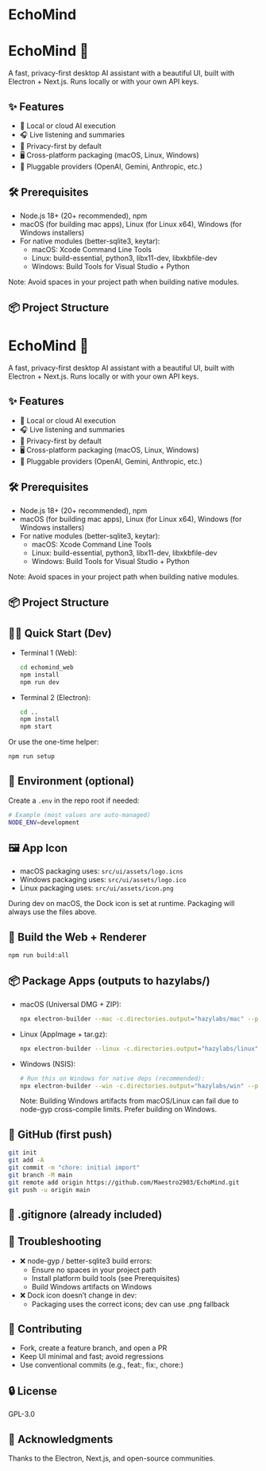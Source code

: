 # EchoMind
# EchoMind 🚀

A fast, privacy-first desktop AI assistant with a beautiful UI, built with Electron + Next.js. Runs locally or with your own API keys.

## ✨ Features
- 🧠 Local or cloud AI execution
- 🎧 Live listening and summaries
- 🔐 Privacy-first by default
- 🖥️ Cross-platform packaging (macOS, Linux, Windows)
- 🔌 Pluggable providers (OpenAI, Gemini, Anthropic, etc.)

## 🛠️ Prerequisites
- Node.js 18+ (20+ recommended), npm
- macOS (for building mac apps), Linux (for Linux x64), Windows (for Windows installers)
- For native modules (better-sqlite3, keytar):
  - macOS: Xcode Command Line Tools
  - Linux: build-essential, python3, libx11-dev, libxkbfile-dev
  - Windows: Build Tools for Visual Studio + Python

Note: Avoid spaces in your project path when building native modules.

## 📦 Project Structure
# EchoMind 🚀

A fast, privacy-first desktop AI assistant with a beautiful UI, built with Electron + Next.js. Runs locally or with your own API keys.

## ✨ Features
- 🧠 Local or cloud AI execution
- 🎧 Live listening and summaries
- 🔐 Privacy-first by default
- 🖥️ Cross-platform packaging (macOS, Linux, Windows)
- 🔌 Pluggable providers (OpenAI, Gemini, Anthropic, etc.)

## 🛠️ Prerequisites
- Node.js 18+ (20+ recommended), npm
- macOS (for building mac apps), Linux (for Linux x64), Windows (for Windows installers)
- For native modules (better-sqlite3, keytar):
  - macOS: Xcode Command Line Tools
  - Linux: build-essential, python3, libx11-dev, libxkbfile-dev
  - Windows: Build Tools for Visual Studio + Python

Note: Avoid spaces in your project path when building native modules.

## 📦 Project Structure


## 🚴‍♂️ Quick Start (Dev)
- Terminal 1 (Web):
  ```bash
  cd echomind_web
  npm install
  npm run dev
  ```
- Terminal 2 (Electron):
  ```bash
  cd ..
  npm install
  npm start
  ```

Or use the one-time helper:
```bash
npm run setup
```

## 🔧 Environment (optional)
Create a `.env` in the repo root if needed:
```bash
# Example (most values are auto-managed)
NODE_ENV=development
```

## 🖼️ App Icon
- macOS packaging uses: `src/ui/assets/logo.icns`
- Windows packaging uses: `src/ui/assets/logo.ico`
- Linux packaging uses: `src/ui/assets/icon.png`

During dev on macOS, the Dock icon is set at runtime. Packaging will always use the files above.

## 🧪 Build the Web + Renderer
```bash
npm run build:all
```

## 📦 Package Apps (outputs to hazylabs/)
- macOS (Universal DMG + ZIP):
  ```bash
  npx electron-builder --mac -c.directories.output="hazylabs/mac" --publish never
  ```
- Linux (AppImage + tar.gz):
  ```bash
  npx electron-builder --linux -c.directories.output="hazylabs/linux" --publish never
  ```
- Windows (NSIS):
  ```bash
  # Run this on Windows for native deps (recommended):
  npx electron-builder --win -c.directories.output="hazylabs/win" --publish never
  ```
  Note: Building Windows artifacts from macOS/Linux can fail due to node-gyp cross-compile limits. Prefer building on Windows.

## 🐙 GitHub (first push)
```bash
git init
git add -A
git commit -m "chore: initial import"
git branch -M main
git remote add origin https://github.com/Maestro2903/EchoMind.git
git push -u origin main
```

## 🧹 .gitignore (already included)


## 🧩 Troubleshooting
- ❌ node-gyp / better-sqlite3 build errors:
  - Ensure no spaces in your project path
  - Install platform build tools (see Prerequisites)
  - Build Windows artifacts on Windows
- ❌ Dock icon doesn’t change in dev:
  - Packaging uses the correct icons; dev can use .png fallback

## 🤝 Contributing
- Fork, create a feature branch, and open a PR
- Keep UI minimal and fast; avoid regressions
- Use conventional commits (e.g., feat:, fix:, chore:)

## 🔒 License
GPL-3.0

## 🙏 Acknowledgments
Thanks to the Electron, Next.js, and open-source communities.
